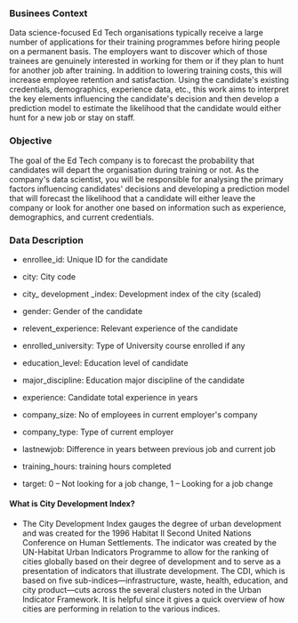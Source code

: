 ### Businees Context

Data science-focused Ed Tech organisations typically receive a large number of applications for their training programmes before hiring people on a permanent basis. The employers want to discover which of those trainees are genuinely interested in working for them or if they plan to hunt for another job after training. In addition to lowering training costs, this will increase employee retention and satisfaction. Using the candidate's existing credentials, demographics, experience data, etc., this work aims to interpret the key elements influencing the candidate's decision and then develop a prediction model to estimate the likelihood that the candidate would either hunt for a new job or stay on staff.

### Objective
The goal of the Ed Tech company is to forecast the probability that candidates will depart the organisation during training or not. As the company's data scientist, you will be responsible for analysing the primary factors influencing candidates' decisions and developing a prediction model that will forecast the likelihood that a candidate will either leave the company or look for another one based on information such as experience, demographics, and current credentials.



### Data Description

* enrollee_id: Unique ID for the candidate

* city: City code

* city_ development _index: Development index of the city (scaled)

* gender: Gender of the candidate

* relevent_experience: Relevant experience of the candidate

* enrolled_university: Type of University course enrolled if any

* education_level: Education level of candidate

* major_discipline: Education major discipline of the candidate

* experience: Candidate total experience in years

* company_size: No of employees in current employer's company

* company_type: Type of current employer

* lastnewjob: Difference in years between previous job and current job

* training_hours: training hours completed

* target: 0 – Not looking for a job change, 1 – Looking for a job change


#### What is City Development Index?

* The City Development Index gauges the degree of urban development and was created for the 1996 Habitat II Second United Nations Conference on Human Settlements. The indicator was created by the UN-Habitat Urban Indicators Programme to allow for the ranking of cities globally based on their degree of development and to serve as a presentation of indicators that illustrate development. The CDI, which is based on five sub-indices—infrastructure, waste, health, education, and city product—cuts across the several clusters noted in the Urban Indicator Framework. It is helpful since it gives a quick overview of how cities are performing in relation to the various indices.
